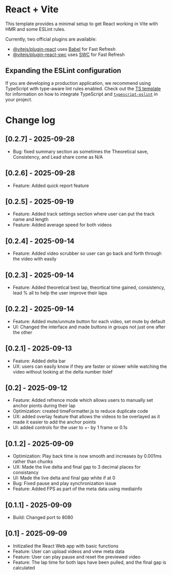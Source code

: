 # React + Vite

This template provides a minimal setup to get React working in Vite with HMR and some ESLint rules.

Currently, two official plugins are available:

- [@vitejs/plugin-react](https://github.com/vitejs/vite-plugin-react/blob/main/packages/plugin-react) uses [Babel](https://babeljs.io/) for Fast Refresh
- [@vitejs/plugin-react-swc](https://github.com/vitejs/vite-plugin-react/blob/main/packages/plugin-react-swc) uses [SWC](https://swc.rs/) for Fast Refresh

## Expanding the ESLint configuration

If you are developing a production application, we recommend using TypeScript with type-aware lint rules enabled. Check out the [TS template](https://github.com/vitejs/vite/tree/main/packages/create-vite/template-react-ts) for information on how to integrate TypeScript and [`typescript-eslint`](https://typescript-eslint.io) in your project.


# Change log

## [0.2.7] - 2025-09-28
- Bug: fixed summary section as sometimes the Theoretical save, Consistency, and Lead share come as N/A

## [0.2.6] - 2025-09-28
- Feature: Added quick report feature

## [0.2.5] - 2025-09-19
- Feature: Added track settings section where user can put the track name and length
- Feature: Added average speed for both videos

## [0.2.4] - 2025-09-14
- Feature: Added video scrubber so user can go back and forth through the video with easily

## [0.2.3] - 2025-09-14
- Feature: Added theoretical best lap, theortical time gained, consistency, lead % all to help the user improve their laps

## [0.2.2] - 2025-09-14
- Feature: Added mute/unmute button for each video, set mute by default
- UI: Changed the interface and made buttons in groups not just one after the other

## [0.2.1] - 2025-09-13
- Feature: Added delta bar
- UX: users can easily know if they are faster or slower while watching the video without looking at the delta number itslef

## [0.2] - 2025-09-12
- Feature: Added refrence mode which allows users to manually set anchor pionts during their lap
- Optimization: created timeFormatter.js to reduce duplicate code
- UX: added overlay feature that allows the videos to be overlayed as it made it easier to add the anchor points
- UI: added controls for the user to +- by 1 frame or 0.1s

## [0.1.2] - 2025-09-09
- Optimization: Play back time is now smooth and increases by 0.001ms rather than chunks
- UX: Made the live delta and final gap to 3 decimal places for consistancy
- UI: Made the live delta and final gap white if at 0
- Bug: Fixed pause and play synchronization issue
- Feature: Added FPS as part of the meta data using mediainfo

## [0.1.1] - 2025-09-09
- Build: Changed port to 8080

## [0.1] - 2025-09-09
- Initizalied the React Web app with basic functions
- Feature: User can upload videos and view meta data
- Feature: User can play pause and reset the previewed video
- Feature: The lap time for both laps have been pulled, and the final gap is calculated